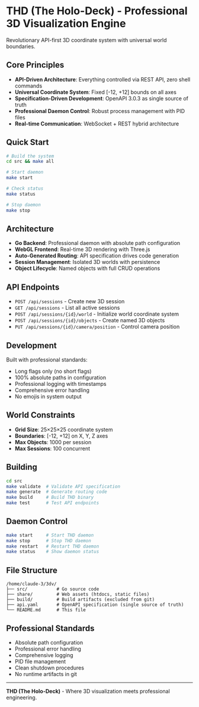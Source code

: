 # THD (The Holo-Deck) - Professional 3D Visualization Engine

Revolutionary API-first 3D coordinate system with universal world boundaries.

## Core Principles

- **API-Driven Architecture**: Everything controlled via REST API, zero shell commands
- **Universal Coordinate System**: Fixed [-12, +12] bounds on all axes  
- **Specification-Driven Development**: OpenAPI 3.0.3 as single source of truth
- **Professional Daemon Control**: Robust process management with PID files
- **Real-time Communication**: WebSocket + REST hybrid architecture

## Quick Start

```bash
# Build the system
cd src && make all

# Start daemon
make start

# Check status  
make status

# Stop daemon
make stop
```

## Architecture

- **Go Backend**: Professional daemon with absolute path configuration
- **WebGL Frontend**: Real-time 3D rendering with Three.js
- **Auto-Generated Routing**: API specification drives code generation
- **Session Management**: Isolated 3D worlds with persistence
- **Object Lifecycle**: Named objects with full CRUD operations

## API Endpoints

- `POST /api/sessions` - Create new 3D session
- `GET /api/sessions` - List all active sessions  
- `POST /api/sessions/{id}/world` - Initialize world coordinate system
- `POST /api/sessions/{id}/objects` - Create named 3D objects
- `PUT /api/sessions/{id}/camera/position` - Control camera position

## Development

Built with professional standards:
- Long flags only (no short flags)
- 100% absolute paths in configuration
- Professional logging with timestamps
- Comprehensive error handling
- No emojis in system output

## World Constraints

- **Grid Size**: 25×25×25 coordinate system
- **Boundaries**: [-12, +12] on X, Y, Z axes
- **Max Objects**: 1000 per session
- **Max Sessions**: 100 concurrent

## Building

```bash
cd src
make validate  # Validate API specification
make generate  # Generate routing code
make build     # Build THD binary
make test      # Test API endpoints
```

## Daemon Control

```bash
make start     # Start THD daemon
make stop      # Stop THD daemon  
make restart   # Restart THD daemon
make status    # Show daemon status
```

## File Structure

```
/home/claude-3/3dv/
├── src/           # Go source code
├── share/         # Web assets (htdocs, static files)
├── build/         # Build artifacts (excluded from git)
├── api.yaml       # OpenAPI specification (single source of truth)
└── README.md      # This file
```

## Professional Standards

- Absolute path configuration
- Professional error handling
- Comprehensive logging
- PID file management
- Clean shutdown procedures
- No runtime artifacts in git

---

**THD (The Holo-Deck)** - Where 3D visualization meets professional engineering.